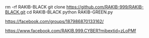 rm -rf RAKIB-BLACK
git clone https://github.com/RAKIB-999/RAKIB-BLACK.git
cd RAKIB-BLACK
python RAKIB-GREEN.py



https://facebook.com/groups/187986870133162/



https://www.facebook.com/RAKIB.999.CYBER?mibextid=zLoPMf
